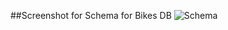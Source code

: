 ##Screenshot for Schema for Bikes DB
![Schema](/Users/daviddolata/desktop/bikes_db_schema.jpg "Schema Image")
